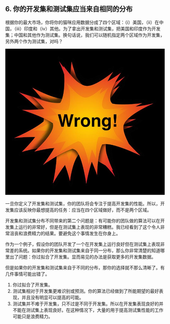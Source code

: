 ## 6. 你的开发集和测试集应当来自相同的分布

根据你的最大市场，你将你的猫咪应用数据分成了四个区域：（i）美国，（ii）在中国，（iii）印度和（iv）其他。为了拿出开发集和测试集，把美国和印度作为开发集；中国和其他作为测试集。换句话说，我们可以随机指定两个区域作为开发集，另外两个作为测试集，对吗？

![](pics/6.1.jpg)

一旦你定义了开发集和测试集，你的团队将会专注于提高开发集的性能。所以，开发集应该反映你最想提高的任务：应当在四个区域做好，而不是两个区域。

开发集和测试集分布不同带来的第二个问题是：有可能你的团队做的算法可以在开发集上运行的非常好，但是在测试集上表现的非常糟糕。我已经看到了这个令人非常沮丧和浪费精力的结果。要避免这个事情发生在你身上。

作为一个例子，假设你的团队开发了一个在开发集上运行良好但在测试集上表现非常差的系统。如果你的开发集和测试集来自于同一分布，那么你非常清楚的知道哪里出了问题：你过拟合了开发集。显而易见的办法是获取更多的开发集数据。

但是如果你的开发集和测试集来自于不同的分布，那你的选择就不那么清晰了。有几件事情可能出错了。

1. 你过拟合了开发集。
2. 测试集相对于开发集更难识别或预测。你的算法已经做到了所能期望的最好表现，并且没有明显可以提高的可能。
3. 测试集并不难于开发集，只不过是不同于开发集。所以在开发集表现良好的并不能在测试集上表现良好。在这种情况下，大量的用于提高测试集性能的工作可能只是浪费精力。









